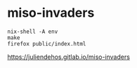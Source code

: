 # miso-invaders

```
nix-shell -A env
make
firefox public/index.html
```

https://juliendehos.gitlab.io/miso-invaders

